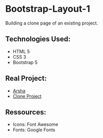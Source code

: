 # Bootstrap-Layout-1
Building a clone page of an existing project.

## Technologies Used:
 - HTML 5
 - CSS 3
 - Bootstrap 5

## Real Project:
 - [Arsha](https://bootstrapmade.com/demo/Arsha/)
 - [Clone Project](https://othmanenissoukin.github.io/Bootstrap-Layout-1/)

## Ressources:
 - Icons: Font Awesome
 - Fonts: Google Fonts